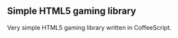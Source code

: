 Simple HTML5 gaming library
----------------------------------------

Very simple HTML5 gaming library written in CoffeeScript.

